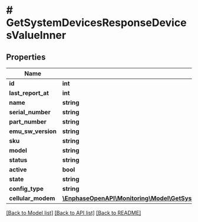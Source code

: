 # # GetSystemDevicesResponseDevicesValueInner

## Properties

Name | Type | Description | Notes
------------ | ------------- | ------------- | -------------
**id** | **int** |  | [optional]
**last_report_at** | **int** |  | [optional]
**name** | **string** |  | [optional]
**serial_number** | **string** |  | [optional]
**part_number** | **string** |  | [optional]
**emu_sw_version** | **string** |  | [optional]
**sku** | **string** |  | [optional]
**model** | **string** |  | [optional]
**status** | **string** |  | [optional]
**active** | **bool** |  | [optional]
**state** | **string** |  | [optional]
**config_type** | **string** |  | [optional]
**cellular_modem** | [**\EnphaseOpenAPI\Monitoring\Model\GetSystemDevicesResponseDevicesValueInnerCellularModem**](GetSystemDevicesResponseDevicesValueInnerCellularModem.md) |  | [optional]

[[Back to Model list]](../../README.md#models) [[Back to API list]](../../README.md#endpoints) [[Back to README]](../../README.md)
